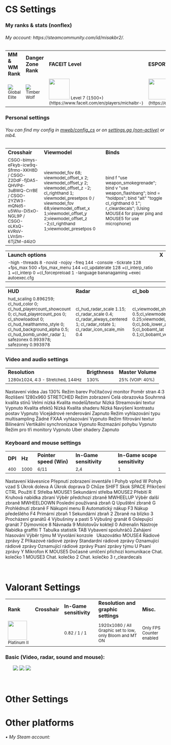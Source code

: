 <h1>CS Settings</h1>

<h3>My ranks & stats (nonflex)</h3>
<h6>My account: https://steamcommunity.com/id/misakbr2/.</h6>
<table>
<tr><td><b>MM & WM Rank</b></td><td><b>Danger Zone Rank</b></td><td><b>FACEIT Level</b></td><td><b>ESPORTAL Level</b></td></tr>
<tr><td><small><img src="https://totalcsgo.com/image/ranks/skillgroup18.png">Global Elite</small></td><td><small><img src="https://csgo-ranks.com/wp-content/uploads/sites/12/2020/07/danger-zone-rank-timber-wolf.png"> Timber Wolf</small></td><td><small> <img src="https://fluvi.s3.eu-central-1.amazonaws.com/3OV-XYBHhEq.png" weight="65" height="65"> Level 7 (1500+) (https://www.faceit.com/en/players/michalbr-)</small></td><td><small> <img src="https://broomingboost.net/wp-content/uploads/2021/08/esportal-boost.png" weight="65" height="65"> Elite 1 (https://esportal.com/en/profile/michalbr)</small></td></tr>
</table>

<h3>Personal settings</h3> 
<h6>You can find my config in <a href="https://github.com/TheMichalBr/mweb/tree/main/config_cs">mweb/config_cs</a> or on <a href="https://settings.gg/misakbr2">settings.gg (non-active)</a> or mb4.</h6>
<table>
<tr><td><b>Crosshair</b></td><td><b>Viewmodel</b></td><td><b>Binds</b></td></tr>
<tr><td><small>CSGO-bimys-eFkyb-icw9q-Sfrmo-XKH8D / CSGO-Z2DdF-fjDA5-QHVPd-3uBWQ-CrrBE / CSGO-2YZW3-mQNd5-u5Wiu-Di5xO-NGL9P / CSGO-oLKsQ-kVRsV-LVnSm-6TjZM-d4izO</small></td><td><small>viewmodel_fov 68; viewmodel_offset_x 2; viewmodel_offset_y 2; viewmodel_offset_z -2; cl_righthand 1; viewmodel_presetpos 0 / viewmodel_fov 68;viewmodel_offset_x 1;viewmodel_offset_y 2;viewmodel_offset_z -2;cl_righthand 1;viewmodel_presetpos 0</small></td><td><small>bind f "use weapon_smokegrenade"; bind v "use weapon_flashbang"; bind = "holdpos"; bind "alt" "toggle cl_righthand 0 1"; r_cleardecals"; (Using MOUSE4 for player ping and MOUSE5 for use microphone)</small></td></tr>
</table>
<table>
<tr><td><b>Launch options</b></td><td><b>X</b></td></tr>
<tr><td><small>-high -threads 8 -novid -nojoy -freq 144 -console -tickrate 128 +fps_max 500 +fps_max_menu 144 +cl_updaterate 128 +cl_interp_ratio 1 +cl_interp 0 +cl_forcepreload 1 -language bananagaming +exec autoexec.cfg</small></td><td><small>  </small></td></tr>
</table>
<table>
<tr><td><b>HUD</b></td><td><b>Radar</b></td><td><b>cl_bob</b></td></tr>
<tr><td><small>hud_scaling 0.896259; cl_hud_color 0; cl_hud_playercount_showcount 0; cl_hud_playercount_pos 0; cl_showloadout 0; cl_hud_healthammo_style 0; cl_hud_background_alpha 0.5; cl_hud_bomb_under_radar 1; safezonex 0.993978; safezoney 0.993978</small></td><td><small>cl_hud_radar_scale 1.15; cl_radar_scale 0.4; cl_radar_always_centered 1; cl_radar_rotate 1; cl_radar_icon_scale_min 0.4</small></td><td><small>cl_viewmodel_shift_left_amt 0.5;cl_viewmodel_shift_right_amt 0.25;viewmodel_recoil 0;cl_bob_lower_amt 5;cl_bobamt_lat 0.1;cl_bobamt_vert 0.1</small></td></tr>
</table>

<h3>Video and audio settings</h3>
<table>
<tr><td><b>Resolution</b></td><td><b>Brigthness</b></td><td><b>Master Volume</b></td></tr>
<tr><td><small>1280x1024, 4:3 - Stretched, 144Hz </small></td><td><small>130%</small></td><td><small>25% (VOIP: 40%)</small></td></tr>
</table>

Nastavení videa
Jas
130%
Režim barev
Počítačový monitor
Poměr stran
4:3
Rozlišení
1280x960 STRETCHED
Režim zobrazení
Celá obrazovka
Souhrnná kvalita stínů
Velmi nízká
Kvalita modelů/textur
Nízká
Streamování textur
Vypnuto
Kvalita efektů
Nízká
Kvalita shaderu
Nízká
Navýšení kontrastu postav
Vypnuto
Vícejádrové renderování
Zapnuto
Režim vyhlazování typu multisampling
Žádné
FXAA vyhlazování
Vypnuto
Režim filtrování textur
Bilineární
Vertikální synchronizace
Vypnuto
Rozmazání pohybu
Vypnuto
Režim pro tři monitory
Vypnuto
Uber shadery
Zapnuto

<h3>Keyboard and mouse settings</h3>
<table>
<tr><td><b>DPI</b></td><td><b>Hz</b></td><td><b>Pointer speed (Win)</b></td><td><b>In-Game sensitivity</b></td><td><b>In-Game scope sensitivity</b></td></tr>
<tr><td><small>400</small></td><td><small>1000</small></td><td><small>6/11</small></td><td><small>2,4</small></td><td><small>1</small></td></tr>
</table>

Nastavení klávesnice
Přepnutí zobrazení inventáře
I
Pohyb vpřed
W
Pohyb vzad
S
Úkrok doleva
A
Úkrok doprava
D
Chůze
SHIFT
Skok
SPACE
Přikrčení
CTRL
Použití
E
Střelba
MOUSE1
Sekundární střelba
MOUSE2
Přebití
R
Kruhová nabídka zbraní
Výběr předchozí zbraně
MWHEELUP
Výběr další zbraně
MWHEELDOWN
Poslední používaná zbraň
Q
Upuštění zbraně
G
Prohlédnutí zbraně
F
Nákupní menu
B
Automatický nákup
F3
Nákup předešlého
F4
Primární zbraň
1
Sekundární zbraň
2
Zbraně na blízko
3
Procházení granátů
4
Výbušniny a pasti
5
Výbušný granát
6
Oslepující granát
7
Dýmovnice
8
Návnada
9
Molotovův koktejl
0
Adrenalin
Nástroje
Nabídka graffiti
T
Tabulka statistik
TAB
Vybavení spoluhráčů
Zahájení hlasování
Výběr týmu
M
Vyvolání konzole`
`
Ukazovátko
MOUSE4
Rádiové zprávy
Z
Příkazové rádiové zprávy
Standardní rádiové zprávy
Oznamující rádiové zprávy
Oznamující rádiové zprávy
Psaní zprávy týmu
U
Psaní zprávy
Y
Mikrofon
K
MOUSE5
Dočasné umlčení příchozí komunikace
Chat. kolečko 1
MOUSE3
Chat. kolečko 2
Chat. kolečko 3
r_cleardecals

<br>
<h1>Valorant Settings</h1>

<table>
<tr><td><b>Rank</b></td><td><b>Crosshair</b></td><td><b>In-Game sensitivity</b></td><td><b>Resolution and graphic settings</b></td><td><b>Misc.</b></td></tr>
<tr><td><small><img src="https://legendboost.com/images/valorant/ranks/rank-5-1-fc0f86e94fd8494b796161d92c9cf66b.png?vsn=d" weight="60" height="60"></img> Platinum II</small></td><td><small>  </small></td><td><small>0.82 / 1 / 1</small></td><td><small>1920x1080 / All Graphic set to low, only Bloom and MT ON</small></td><td><small>Only FPS Counter enabled</small></td></tr>
</table>

<h3>Basic (Video, radar, sound and mouse):</h3>
<ul>
  <img src="https://lh3.googleusercontent.com/drive-viewer/AAOQEOTb8QrQxj1AI-O3USeBVaemsYGPXxOl2VKEaS4UrtJoj2WFc8t5HW_dEbDdc95MgxQrexcP6Wd6mlBgYYLcVYYp5Oar1Q=w1920-h961"></img>
  <img src="https://lh3.googleusercontent.com/drive-viewer/AFDK6gOBFyo2UkPrGUf96FJDIv-m4uSlLDzoB_KwB5kSRGR8jvlzPsEj-QaxJ-u4c3AvCVx6QWQ5QhQNd_burm2yRG4N7jP_Zw=w1543-h653"></img>
  <img src="https://lh3.googleusercontent.com/drive-viewer/AFDK6gMPTIyrexcy6Nll2NP9wYKKUXbzTGtjMHDzoavMzcnuEmcm1nSJfx7EFA-wCekXF9PHkCCCBxu0UbYfuNUgv9RCyvDkQA=w1543-h653"></img>
</ul>

<br>
<h1>Other Settings</h1>



<h1> Other platforms </h1>
<h6>• My Steam account:</h6><br>
